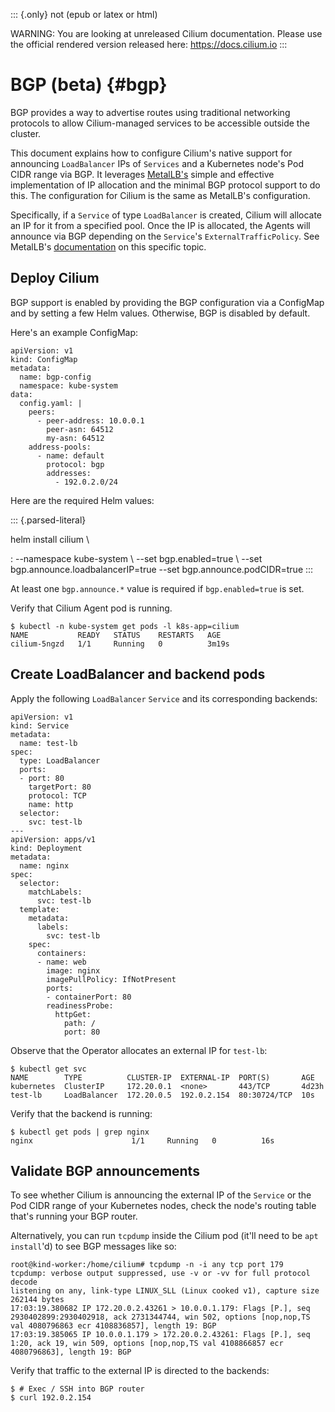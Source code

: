 ::: {.only}
not (epub or latex or html)

WARNING: You are looking at unreleased Cilium documentation. Please use
the official rendered version released here: <https://docs.cilium.io>
:::

BGP (beta) {#bgp}
==========

BGP provides a way to advertise routes using traditional networking
protocols to allow Cilium-managed services to be accessible outside the
cluster.

This document explains how to configure Cilium\'s native support for
announcing `LoadBalancer` IPs of `Services` and a Kubernetes node\'s Pod
CIDR range via BGP. It leverages
[MetalLB\'s](https://metallb.universe.tf/) simple and effective
implementation of IP allocation and the minimal BGP protocol support to
do this. The configuration for Cilium is the same as MetalLB\'s
configuration.

Specifically, if a `Service` of type `LoadBalancer` is created, Cilium
will allocate an IP for it from a specified pool. Once the IP is
allocated, the Agents will announce via BGP depending on the
`Service`\'s `ExternalTrafficPolicy`. See MetalLB\'s
[documentation](https://metallb.universe.tf/usage/#bgp) on this specific
topic.

Deploy Cilium
-------------

BGP support is enabled by providing the BGP configuration via a
ConfigMap and by setting a few Helm values. Otherwise, BGP is disabled
by default.

Here\'s an example ConfigMap:

``` {.yaml}
apiVersion: v1
kind: ConfigMap
metadata:
  name: bgp-config
  namespace: kube-system
data:
  config.yaml: |
    peers:
      - peer-address: 10.0.0.1
        peer-asn: 64512
        my-asn: 64512
    address-pools:
      - name: default
        protocol: bgp
        addresses:
          - 192.0.2.0/24
```

Here are the required Helm values:

::: {.parsed-literal}

helm install cilium \\

:   \--namespace kube-system \\ \--set bgp.enabled=true \\ \--set
    bgp.announce.loadbalancerIP=true \--set bgp.announce.podCIDR=true
:::

At least one `bgp.announce.*` value is required if `bgp.enabled=true` is
set.

Verify that Cilium Agent pod is running.

``` {.shell-session}
$ kubectl -n kube-system get pods -l k8s-app=cilium
NAME           READY   STATUS    RESTARTS   AGE
cilium-5ngzd   1/1     Running   0          3m19s
```

Create LoadBalancer and backend pods
------------------------------------

Apply the following `LoadBalancer` `Service` and its corresponding
backends:

``` {.yaml}
apiVersion: v1
kind: Service
metadata:
  name: test-lb
spec:
  type: LoadBalancer
  ports:
  - port: 80
    targetPort: 80
    protocol: TCP
    name: http
  selector:
    svc: test-lb
---
apiVersion: apps/v1
kind: Deployment
metadata:
  name: nginx
spec:
  selector:
    matchLabels:
      svc: test-lb
  template:
    metadata:
      labels:
        svc: test-lb
    spec:
      containers:
      - name: web
        image: nginx
        imagePullPolicy: IfNotPresent
        ports:
        - containerPort: 80
        readinessProbe:
          httpGet:
            path: /
            port: 80
```

Observe that the Operator allocates an external IP for `test-lb`:

``` {.shell-session}
$ kubectl get svc
NAME        TYPE          CLUSTER-IP  EXTERNAL-IP  PORT(S)       AGE
kubernetes  ClusterIP     172.20.0.1  <none>       443/TCP       4d23h
test-lb     LoadBalancer  172.20.0.5  192.0.2.154  80:30724/TCP  10s
```

Verify that the backend is running:

``` {.shell-session}
$ kubectl get pods | grep nginx
nginx                      1/1     Running   0          16s
```

Validate BGP announcements
--------------------------

To see whether Cilium is announcing the external IP of the `Service` or
the Pod CIDR range of your Kubernetes nodes, check the node\'s routing
table that\'s running your BGP router.

Alternatively, you can run `tcpdump` inside the Cilium pod (it\'ll need
to be `apt install`\'d) to see BGP messages like so:

``` {.shell-session}
root@kind-worker:/home/cilium# tcpdump -n -i any tcp port 179
tcpdump: verbose output suppressed, use -v or -vv for full protocol decode
listening on any, link-type LINUX_SLL (Linux cooked v1), capture size 262144 bytes
17:03:19.380682 IP 172.20.0.2.43261 > 10.0.0.1.179: Flags [P.], seq 2930402899:2930402918, ack 2731344744, win 502, options [nop,nop,TS val 4080796863 ecr 4108836857], length 19: BGP
17:03:19.385065 IP 10.0.0.1.179 > 172.20.0.2.43261: Flags [P.], seq 1:20, ack 19, win 509, options [nop,nop,TS val 4108866857 ecr 4080796863], length 19: BGP
```

Verify that traffic to the external IP is directed to the backends:

``` {.shell-session}
$ # Exec / SSH into BGP router
$ curl 192.0.2.154
```
